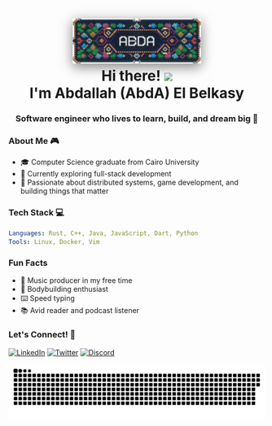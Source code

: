 <h1 align="center">
  <img src="AbdA.png" alt="GitHub Banner" width="50%" style="filter: drop-shadow(0px 6px 12px rgba(0, 0, 0, 0.5));" />
  <br>Hi there! <img src="https://user-images.githubusercontent.com/42378118/110234147-e3259600-7f4e-11eb-95be-0c4047144dea.gif" width="30">
  <br>  I'm Abdallah (AbdA) El Belkasy
</h1>
<h3 align="center">Software engineer who lives to learn, build, and dream big 🚀</h3>

### About Me 🎮

- 🎓 Computer Science graduate from Cairo University
- 🎯 Currently exploring full-stack development
- 🌟 Passionate about distributed systems, game development, and building things that matter

### Tech Stack 💻

```yaml
Languages: Rust, C++, Java, JavaScript, Dart, Python
Tools: Linux, Docker, Vim
```

### Fun Facts

- 🎵 Music producer in my free time
- 💪 Bodybuilding enthusiast
- ⌨️ Speed typing
- 📚 Avid reader and podcast listener

### Let's Connect! 🤝

[![LinkedIn](https://img.shields.io/badge/LinkedIn-0077B5?style=for-the-badge&logo=linkedin&logoColor=white)](https://linkedin.com/in/abdallahelbelkasy)
[![Twitter](https://img.shields.io/badge/Twitter-1DA1F2?style=for-the-badge&logo=twitter&logoColor=white)](https://twitter.com/abdaishere)
[![Discord](https://img.shields.io/badge/Discord-5865F2?style=for-the-badge&logo=discord&logoColor=white)](https://discord.com/users/421742071523704832)

<picture>
  <source media="(prefers-color-scheme: dark)" srcset="https://raw.githubusercontent.com/abdaishere/abdaishere/output/github-snake-dark.svg" />
  <source media="(prefers-color-scheme: light)" srcset="https://raw.githubusercontent.com/abdaishere/abdaishere/output/ocean.svg" />
  <img alt="github-snake" src="https://raw.githubusercontent.com/abdaishere/abdaishere/output/github-snake.svg" />
</picture>
